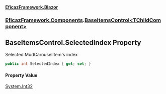 #### [EficazFramework.Blazor](EficazFrameworkBlazor.md 'EficazFramework Blazor')
### [EficazFramework.Components](EficazFrameworkBlazor.md#EficazFramework.Components 'EficazFramework.Components').[BaseItemsControl&lt;TChildComponent&gt;](EficazFramework.Components/BaseItemsControl_TChildComponent_.md 'EficazFramework.Components.BaseItemsControl<TChildComponent>')

## BaseItemsControl<TChildComponent>.SelectedIndex Property

Selected MudCarouselItem's index

```csharp
public int SelectedIndex { get; set; }
```

#### Property Value
[System.Int32](https://docs.microsoft.com/en-us/dotnet/api/System.Int32 'System.Int32')